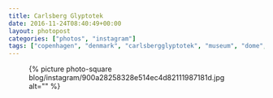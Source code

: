 ```yaml
---
title: Carlsberg Glyptotek
date: 2016-11-24T08:40:49+00:00
layout: photopost
categories: ["photos", "instagram"]
tags: ["copenhagen", "denmark", "carlsbergglyptotek", "museum", "dome", "sunset", "architecture", "københavn"]
---
```


<figure class="photo photo--square">
  {% picture photo-square blog/instagram/900a28258328e514ec4d82111987181d.jpg alt="" %}
</figure>


